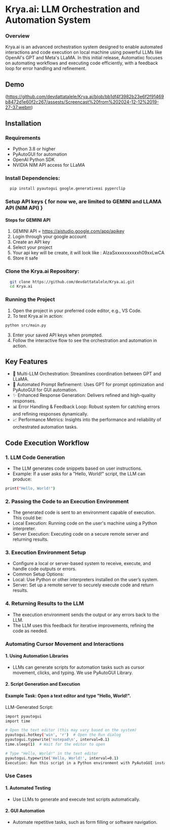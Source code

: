 
# Krya.ai: LLM Orchestration and Automation System

### Overview
Krya.ai is an advanced orchestration system designed to enable automated interactions and code execution on local machine using powerful LLMs like OpenAI's GPT and Meta's LLaMA. In this initial release, Automatixc  focuses on automating workflows and executing code efficiently, with a feedback loop for error handling and refinement.

## Demo

(https://github.com/devdattatalele/Krya.ai/blob/bb1df4f3982b23e6f2f91469b8472d1e60f2c267/assests/Screencast%20from%202024-12-12%2019-27-37.webm)


## Installation

### Requirements
- Python 3.8 or higher
- PyAutoGUI for automation
- OpenAI Python SDK
- NVIDIA NIM API access for LLaMA

### Install Dependencies:

```bash
  pip install pyautogui google.generativeai pyperclip
```

### Setup API keys { for now we, are limited to GEMINI and LLAMA API (NIM API) }

#### Steps for GEMINI API

  1. GEMINI API = https://aistudio.google.com/app/apikey
  2. Login through your google account
  3. Create an API key
  4. Select your project
  5. Your api key will be create, it will look like : AIzaSxxxxxxxxxxh09xxLwCA
  6. Store it safe

### Clone the Krya.ai Repository:

```bash
  git clone https://github.com/devdattatalele/Krya.ai.git
  cd Krya.ai
```
### Running the Project
1. Open the project in your preferred code editor, e.g., VS Code.
2. To test Krya.ai in action:
```bash
python src/main.py
```
3. Enter your saved API keys when prompted.
4. Follow the interactive flow to see the orchestration and automation in action.
## Key Features
- 🤖 Multi-LLM Orchestration: Streamlines coordination between GPT and LLaMA.
- 🔄 Automated Prompt Refinement: Uses GPT for prompt optimization and PyAutoGUI for GUI automation.
- ✨ Enhanced Response Generation: Delivers refined and high-quality responses.
- 📊 Error Handling & Feedback Loop: Robust system for catching errors and refining responses dynamically.
- 📈 Performance Metrics: Insights into the performance and reliability of orchestrated automation tasks.

## Code Execution Workflow
### 1. LLM Code Generation
- The LLM generates code snippets based on user instructions.
- Example: If a user asks for a "Hello, World!" script, the LLM can produce:
```bash
print("Hello, World!")
```
### 2. Passing the Code to an Execution Environment
- The generated code is sent to an environment capable of execution. This could be:
- Local Execution: Running code on the user's machine using a Python interpreter.
- Server Execution: Executing code on a secure remote server and returning results.
### 3. Execution Environment Setup
- Configure a local or server-based system to receive, execute, and handle code outputs or errors.
- Common Setup Options:
- Local: Use Python or other interpreters installed on the user’s system.
- Server: Set up a remote server to securely execute code and return results.
### 4. Returning Results to the LLM
- The execution environment sends the output or any errors back to the LLM.
- The LLM uses this feedback for iterative improvements, refining the code as needed.

### Automating Cursor Movement and Interactions
#### 1. Using Automation Libraries
- LLMs can generate scripts for automation tasks such as cursor movement, clicks, and typing. We use PyAutoGUI Library.
#### 2. Script Generation and Execution
#### Example Task: Open a text editor and type "Hello, World!".
LLM-Generated Script:
```bash
import pyautogui
import time

# Open the text editor (this may vary based on the system)
pyautogui.hotkey('win', 'r')  # Open the Run dialog
pyautogui.typewrite('notepad\n', interval=0.1)
time.sleep(1)  # Wait for the editor to open

# Type "Hello, World!" in the text editor
pyautogui.typewrite('Hello, World!', interval=0.1)
Execution: Run this script in a Python environment with PyAutoGUI installed. It will automate opening Notepad and typing "Hello, World!".
```

### Use Cases
#### 1. Automated Testing
- Use LLMs to generate and execute test scripts automatically.
#### 2. GUI Automation
- Automate repetitive tasks, such as form filling or software navigation.
